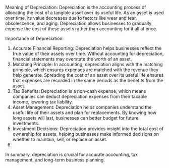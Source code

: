 Meaning of Depreciation:
Depreciation is the accounting process of allocating the cost of a tangible asset over its useful life. As an asset is used over time, its value decreases due to factors like wear and tear, obsolescence, and aging. Depreciation allows businesses to gradually expense the cost of these assets rather than accounting for it all at once.

Importance of Depreciation:

1. Accurate Financial Reporting: Depreciation helps businesses reflect the true value of their assets over time. Without accounting for depreciation, financial statements may overstate the worth of an asset.
2. Matching Principle: In accounting, depreciation aligns with the matching principle, which ensures expenses are matched with the revenue they help generate. Spreading the cost of an asset over its useful life ensures that expenses are recorded in the same periods as the benefits from the asset.
3. Tax Benefits: Depreciation is a non-cash expense, which means companies can deduct depreciation expenses from their taxable income, lowering tax liability.
4. Asset Management: Depreciation helps companies understand the useful life of their assets and plan for replacements. By knowing how long assets will last, businesses can better budget for future investments.
5. Investment Decisions: Depreciation provides insight into the total cost of ownership for assets, helping businesses make informed decisions on whether to maintain, sell, or replace an asset.
6. 
In summary, depreciation is crucial for accurate accounting, tax management, and long-term business planning.
